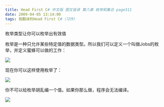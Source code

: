 ```yaml
---
title: Head First C# 中文版 图文皆译 第八章 枚举和集合 page311
date: 2009-04-05 13:14:00
tags: 我翻译的Head First C#（习作）
---
```

枚举类型让你可以枚举出有效值

枚举是一种只允许某些特定值的数据类型。所以我们可以定义一个叫做Jobs的枚举，并定义蜜蜂可以做的工作：

![](https://p-blog.csdn.net/images/p_blog_csdn_net/cuipengfei1/EntryImages/20090405/2009-04-05_12-54-24.jpg)

现在你可以这样使用枚举了：

![](https://p-blog.csdn.net/images/p_blog_csdn_net/cuipengfei1/EntryImages/20090405/2009-04-05_13-07-03.jpg)

你不可以给枚举胡乱编一个值。如果你那么做，程序会无法编译。

![](https://p-blog.csdn.net/images/p_blog_csdn_net/cuipengfei1/EntryImages/20090405/2009-04-05_13-11-47.jpg)



